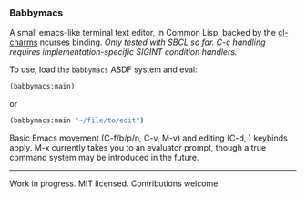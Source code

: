 ### Babbymacs

A small emacs-like terminal text editor, in Common Lisp, backed by the
[cl-charms](https://github.com/HiTECNOLOGYs/cl-charms) ncurses binding.
*Only tested with SBCL so far. C-c handling requires implementation-specific
SIGINT condition handlers.*

To use, load the `babbymacs` ASDF system and eval:

```lisp
(babbymacs:main)
```

or

```lisp
(babbymacs:main "~/file/to/edit")
```

Basic Emacs movement (C-f/b/p/n, C-v, M-v) and editing (C-d, <backspace>)
keybinds apply. M-x currently takes you to an evaluator prompt, though a true
command system may be introduced in the future.

---

Work in progress. MIT licensed. Contributions welcome.
